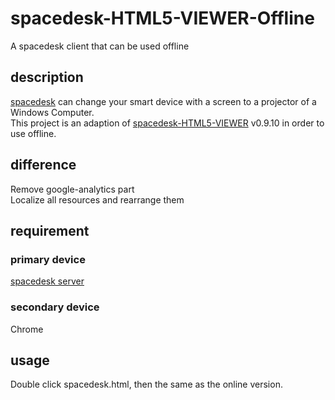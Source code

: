 # spacedesk-HTML5-VIEWER-Offline
A spacedesk client that can be used offline
## description
[spacedesk](https://spacedesk.net/) can change your smart device with a screen to a projector of a Windows Computer.  
This project is an adaption of [spacedesk-HTML5-VIEWER](http://spacedesk.ph/html5viewer/) v0.9.10 in order to use offline.
## difference
Remove google-analytics part  
Localize all resources and rearrange them
## requirement
### primary device
[spacedesk server](https://spacedesk.net/#downloads)
### secondary device
Chrome
## usage
Double click spacedesk.html, then the same as the online version.
